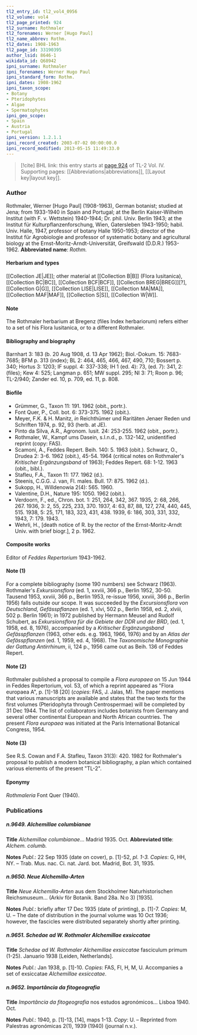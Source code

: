 ```yaml
---
tl2_entry_id: tl2_vol4_0956
tl2_volume: vol4
tl2_page_printed: 924
tl2_surname: Rothmaler
tl2_forenames: Werner [Hugo Paul]
tl2_name_abbrev: Rothm.
tl2_dates: 1908-1963
tl2_page_id: 33190395
author_lsid: 8646-1
wikidata_id: Q68942
ipni_surname: Rothmaler
ipni_forenames: Werner Hugo Paul
ipni_standard_form: Rothm.
ipni_dates: 1908-1962
ipni_taxon_scope: 
- Botany
- Pteridophytes
- Algae
- Spermatophytes
ipni_geo_scope: 
- Spain
- Austria
- Portugal
ipni_version: 1.2.1.1
ipni_record_created: 2003-07-02 00:00:00.0
ipni_record_modified: 2013-05-15 11:49:33.0
---
```



> [!cite] BHL link: this entry starts at [page 924](https://www.biodiversitylibrary.org/page/33190395) of TL-2 Vol. IV.
> Supporting pages: [[Abbreviations|abbreviations]], [[Layout key|layout key]].

### Author

Rothmaler, Werner \[Hugo Paul\] (1908-1963), German botanist; studied at Jena; from 1933-1940 in Spain and Portugal; at the Berlin Kaiser-Wilhelm Institut (with F. v. Wettstein) 1940-1944; Dr. phil. Univ. Berlin 1943; at the Institut für Kulturpflanzenforschung, Wien, Gatersleben 1943-1950; habil. Univ. Halle, 1947, professor of botany Halle 1950-1953; director of the Institut für Agrobiologie and professor of systematic botany and agricultural biology at the Ernst-Moritz-Arndt-Universität, Greifswald (D.D.R.) 1953-1962. 
**Abbreviated name**: *Rothm.*

#### Herbarium and types

[[Collection JE|JE]]; other material at [[Collection B|B]] (Flora lusitanica), [[Collection BC|BC]], [[Collection BCF|BCF]], [[Collection BREG|BREG]]\[?\], [[Collection G|G]], [[Collection LISE|LISE]], [[Collection MA|MA]], [[Collection MAF|MAF]], [[Collection S|S]], [[Collection W|W]].

#### Note

The Rothmaler herbarium at Bregenz (files Index herbariorum) refers either to a set of his Flora lusitanica, or to a different Rothmaler.

#### Bibliography and biography

Barnhart 3: 183 (b. 20 Aug 1908, d. 13 Apr 1962); Biol.-Dokum. 15: 7683-7685; BFM p. 313 (index); BL 2: 464, 465, 466, 467, 490, 710; Bossert p. 340; Hortus 3: 1203; IF suppl. 4: 337-338; IH 1 (ed. 4): 73, (ed. 7): 341, 2: (files); Kew 4: 525; Langman p. 651; MW suppl. 295; NI 3: 71; Roon p. 96; TL-2/940; Zander ed. 10, p. 709, ed. 11, p. 808.

#### Biofile

- Grümmer, G., Taxon 11: 191. 1962 (obit., portr.).
- Font Quer, P., Coll. bot. 6: 373-375. 1962 (obit.).
- Meyer, F.K. & H. Manitz, *in* Reichthümer und Raritäten Jenaer Reden und Schriften 1974, p. 92, 93 (herb. at JE).
- Pinto da Silva, A.R., Agronom. lusit. 24: 253-255. 1962 (obit., portr.).
- Rothmaler, W., Kampf ums Dasein, s.l.n.d., p. 132-142, unidentified reprint (copy: FAS).
- Scamoni, A., Feddes Repert. Beih. 140: 5. 1963 (obit.). Schwarz, O., Drudea 2: 3-6. 1962 (obit.), 45-54. 1964 (critical notes on Rothmaler's *Kritischer Ergänzungsband* of 1963); Feddes Repert. 68: 1-12. 1963 (obit., bibl.).
- Stafleu, F.A., Taxon 11: 177. 1962 (d.).
- Steenis, C.G.G. J. van, Fl. males. Bull. 17: 875. 1962 (d.).
- Sukopp, H., Willdenowia 2(4): 565. 1960.
- Valentine, D.H., Nature 195: 1050. 1962 (obit.).
- Verdoorn, F., ed., Chron. bot. 1: 251, 264, 342, 367. 1935, 2: 68, 266, 267. 1936, 3: 2, 55, 225, 233, 370. 1937, 4: 63, 87, 88, 127, 274, 440, 445, 515. 1938, 5: 25, 171, 183, 323, 431, 438. 1939, 6: 186, 303, 331, 332, 1943, 7: 179. 1943.
- Wehrli, H., \[death notice of R. by the rector of the Ernst-Moritz-Arndt Univ. with brief biogr.\], 2 p. 1962.

#### Composite works

Editor of *Feddes Repertorium* 1943-1962.

#### Note (1)

For a complete bibliography (some 190 numbers) see Schwarz (1963). Rothmaler's *Exkursionsflora* (ed. 1, xxviii, 366 p., Berlin 1952, 30-50. Tausend 1953, xxviii, 366 p., Berlin 1953, re-issue 1956, xxviii, 366 p., Berlin 1956) falls outside our scope. It was succeeded by the *Excursionsflora von Deutschland, Gefässpflanzen* (ed. 1, xlvi, 502 p., Berlin 1958, ed. 2, xlviii, 502 p. Berlin 1961); in 1972 published by Hermann Meusel and Rudolf Schubert, as *Exkursionsflora für die Gebiete der DDR und der BRD*, (ed. 1, 1958, ed. 8, 1976), accompanied by a *Kritischer Ergänzungsband Gefässpflanzen* (1963, other eds. e.g. 1963, 1966, 1976) and by an *Atlas der Gefässpflanzen* (ed. 1, 1959, ed. 4, 1968). The *Taxonomische Monographie der Gattung Antirrhinum*, ii, 124 p., 1956 came out as Beih. 136 of Feddes Repert.

#### Note (2)

Rothmaler published a proposal to compile a *Flora europaea* on 15 Jun 1944 in Feddes Repertorium, vol. 53, of which a reprint appeared as "Flora europaea A", p. \[1\]-18 \[20\] (*copies*: FAS, J. Jalas, M). The paper mentions that various manuscripts are available and states that the two texts for the first volumes (Pteridophyta through Centrospermae) will be completed by 31 Dec 1944. The list of collaborators includes botanists from Germany and several other continental European and North African countries. The present *Flora europaea* was initiated at the Paris International Botanical Congress, 1954.

#### Note (3)

See R.S. Cowan and F.A. Stafleu, Taxon 31(3): 420. 1982 for Rothmaler's proposal to publish a modern botanical bibliography, a plan which contained various elements of the present "TL-2".

#### Eponymy

*Rothmaleria* Font Quer (1940).

### Publications

##### n.9649. Alchemillae columbianae

**Title**
*Alchemillae columbianae*... Madrid 1935. Oct.
**Abbreviated title**: *Alchem. columb.*

**Notes**
*Publ*.: 22 Sep 1935 (date on cover), p. \[1\]-52, *pl. 1-3. Copies*: G, HH, NY. – Trab. Mus. nac. Ci. nat. Jard. bot. Madrid, Bot. 31, 1935.

##### n.9650. Neue Alchemilla-Arten

**Title**
*Neue Alchemilla-Arten* aus dem Stockholmer Naturhistorischen Reichsmuseum... (Arkiv för Botanik. Band 28a. N:o 3) \[1935\].

**Notes**
*Publ*.: briefly after 17 Dec 1935 (date of printing), p. \[1\]-7. *Copies*: M, U. – The date of distribution in the journal volume was 10 Oct 1936; however, the fascicles were distributed separately shortly after printing.

##### n.9651. Schedae ad W. Rothmaler Alchemillae exsiccatae

**Title**
*Schedae ad W. Rothmaler Alchemillae exsiccatae* fasciculum primum (1-25). Januario 1938 \[Leiden, Netherlands\].

**Notes**
*Publ*.: Jan 1938, p. \[1\]-10. *Copies*: FAS, FI, H, M, U. Accompanies a set of exsiccatae *Alchemillae exsiccatae*.

##### n.9652. Importância da fitogeografia

**Title**
*Importância da fitogeografia* nos estudos agronómicos... Lisboa 1940. Oct.

**Notes**
*Publ*.: 1940, p. \[1\]-13, \[14\], maps 1-13. *Copy*: U. – Reprinted from Palestras agronómicas 2(1), 1939 (1940) (journal n.v.).

